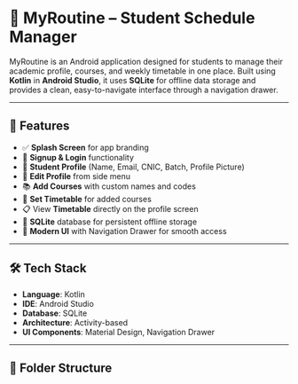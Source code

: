 # 📱 MyRoutine – Student Schedule Manager

MyRoutine is an Android application designed for students to manage their academic profile, courses, and weekly timetable in one place. Built using **Kotlin** in **Android Studio**, it uses **SQLite** for offline data storage and provides a clean, easy-to-navigate interface through a navigation drawer.

---

## 🚀 Features

- ✅ **Splash Screen** for app branding
- 🔐 **Signup & Login** functionality
- 👤 **Student Profile** (Name, Email, CNIC, Batch, Profile Picture)
- 📂 **Edit Profile** from side menu
- 📚 **Add Courses** with custom names and codes
- 📅 **Set Timetable** for added courses
- 📋 View **Timetable** directly on the profile screen
- 💾 **SQLite** database for persistent offline storage
- 📱 **Modern UI** with Navigation Drawer for smooth access

---

## 🛠️ Tech Stack

- **Language**: Kotlin  
- **IDE**: Android Studio  
- **Database**: SQLite  
- **Architecture**: Activity-based  
- **UI Components**: Material Design, Navigation Drawer

---



## 📁 Folder Structure

